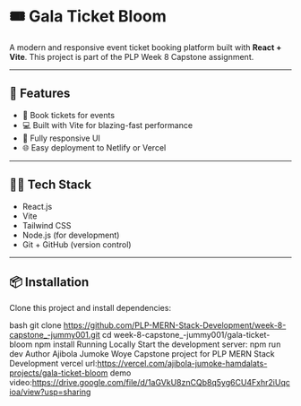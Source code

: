 # 🎟️ Gala Ticket Bloom

A modern and responsive event ticket booking platform built with **React + Vite**. This project is part of the PLP Week 8 Capstone assignment.

---

## 🚀 Features

- 🎫 Book tickets for events
- 💻 Built with Vite for blazing-fast performance
- 📱 Fully responsive UI
- 🌐 Easy deployment to Netlify or Vercel

---

## 🧑‍💻 Tech Stack

- React.js
- Vite
- Tailwind CSS 
- Node.js (for development)
- Git + GitHub (version control)

---

## 📦 Installation

Clone this project and install dependencies:

bash
git clone https://github.com/PLP-MERN-Stack-Development/week-8-capstone_-jummy001.git
cd week-8-capstone_-jummy001/gala-ticket-bloom
npm install
 Running Locally
Start the development server:
npm run dev
Author
Ajibola Jumoke Woye
Capstone project for PLP MERN Stack Development
vercel url:https://vercel.com/ajibola-jumoke-hamdalats-projects/gala-ticket-bloom
demo video:https://drive.google.com/file/d/1aGVkU8znCQb8q5yg6CU4Fxhr2iUqcioa/view?usp=sharing

